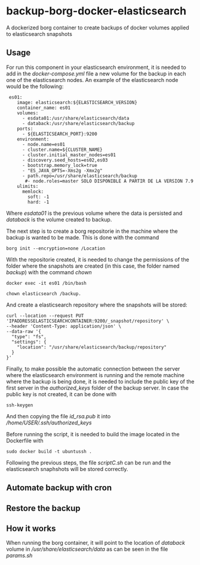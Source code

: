 # backup-borg-docker-elasticsearch
A dockerized borg container to create backups of docker volumes applied to elasticsearch snapshots

## Usage

For run this component in your elasticsearch environment, it is needed to add in the *docker-compose.yml* file a new volume for the backup in each one of the elasticsearch nodes. An example of the elasticsearch node would be the following:

```
 es01:
    image: elasticsearch:${ELASTICSEARCH_VERSION}
    container_name: es01
    volumes:
      - esdata01:/usr/share/elasticsearch/data
      - databack:/usr/share/elasticsearch/backup
    ports:
      - ${ELASTICSEARCH_PORT}:9200
    environment:
      - node.name=es01
      - cluster.name=${CLUSTER_NAME}
      - cluster.initial_master_nodes=es01
      - discovery.seed_hosts=es02,es03
      - bootstrap.memory_lock=true
      - "ES_JAVA_OPTS=-Xms2g -Xmx2g"
      - path.repo=/usr/share/elasticsearch/backup
       #- node.roles=master SOLO DISPONIBLE A PARTIR DE LA VERSION 7.9
    ulimits:
      memlock:
        soft: -1
        hard: -1
```

Where *esdata01* is the previous volume where the data is persisted and *databack* is the volume created to backup. 

The next step is to create a borg repositorie in the machine where the backup is wanted to be made. This is done with the command 

```
borg init --encryption=none /Location
```

With the repositorie created, it is needed to change the permissions of the folder where the snapshots are created (in this case, the folder named *backup*) with the command *chown*

```
docker exec -it es01 /bin/bash

chown elasticsearch /backup. 
```

And create a elasticsearch repository where the snapshots will be stored:

```
curl --location --request PUT 'IPADDRESSELASTICSEARCHCONTAINER:9200/_snapshot/repository' \
--header 'Content-Type: application/json' \
--data-raw '{
  "type": "fs",
  "settings": {
    "location": "/usr/share/elasticsearch/backup/repository"
  }
}'
```

Finally, to make possible the automatic connection between the server where the elasticsearch environment is running and the remote machine where the backup is being done, it is needed to include the public key of the first server in the *authorized_keys* folder of the backup server. In case the public key is not created, it can be done with 

```
ssh-keygen
```

And then copying the file *id_rsa.pub* it into */home/USER/.ssh/authorized_keys*

Before running the script, it is needed to build the image located in the Dockerfile with 

```
sudo docker build -t ubuntussh .
```

Following the previous steps, the file *scriptC.sh* can be run and the elasticsearch snaphshots will be stored correctly.

## Automate backup with cron

## Restore the backup



## How it works



When running the borg container, it will point to the location of *databack* volume in */usr/share/elasticsearch/data* as can be seen in the file *params.sh*


